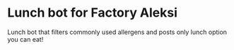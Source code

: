 # Lunch bot for Factory Aleksi

Lunch bot that filters commonly used allergens and posts only lunch option you can eat!

